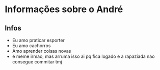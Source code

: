 # Informações sobre o André
## Infos
- Eu amo praticar esporter
- Eu amo cachorros
- Amo aprender coisas novas
- é meme irmao, mas arruma isso ai pq fica logado e a rapaziada nao consegue commitar tmj

